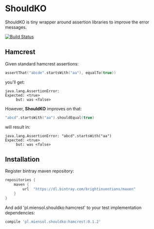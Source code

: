 # ShouldKO 

ShouldKO is tiny wrapper around assertion libraries to improve the error messages.

[![Build Status](https://travis-ci.org/miensol/shouldko.svg?branch=master)](https://travis-ci.org/miensol/shouldko)

## Hamcrest

Given standard hamcrest assertions:

```kotlin
assertThat("abcde".startsWith("aa"), equalTo(true))
``` 

you'll get:

```
java.lang.AssertionError: 
Expected: <true>
     but: was <false>
``` 

However, **ShouldKO** improves on that:

```kotlin
"abcd".startsWith("aa").shouldEqual(true)
```

will result in:

```
java.lang.AssertionError: "abcd".startsWith("aa") 
Expected: <true>
     but: was <false>
```

## Installation

Register bintray maven repository:

```groovy
repositories {
    maven {
        url  "https://dl.bintray.com/brightinventions/maven" 
    }
}
```

And add 'pl.miensol.shouldko:hamcrest' to your test implementation dependencies:

```groovy
compile 'pl.miensol.shouldko:hamcrest:0.1.2'
```

